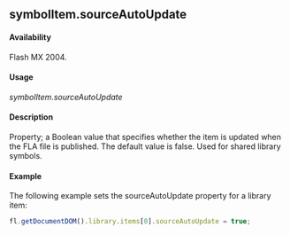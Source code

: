 ## symbolItem.sourceAutoUpdate

#### Availability

Flash MX 2004.

#### Usage

*symbolItem.sourceAutoUpdate*

#### Description

Property; a Boolean value that specifies whether the item is updated when the FLA file is published. The default value is false. Used for shared library symbols.

#### Example

The following example sets the sourceAutoUpdate property for a library item:

```javascript
fl.getDocumentDOM().library.items[0].sourceAutoUpdate = true;

```